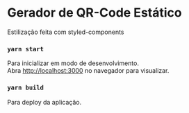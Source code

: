 # Gerador de QR-Code Estático

Estilização feita com styled-components

### `yarn start`

Para inicializar em modo de desenvolvimento.\
Abra [http://localhost:3000](http://localhost:3000) no navegador para visualizar.

### `yarn build`

Para deploy da aplicação.